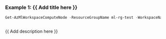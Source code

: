 ### Example 1: {{ Add title here }}
```powershell
Get-AzMlWorkspaceComputeNode -ResourceGroupName ml-rg-test -WorkspaceName mlworkspace-cli01 -Name cpu-cluster
```

```output
```

{{ Add description here }}
